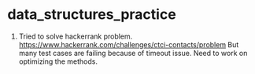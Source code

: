 # data_structures_practice

1) Tried to solve hackerrank problem.
   https://www.hackerrank.com/challenges/ctci-contacts/problem
   But many test cases are failing because of timeout issue. Need to work on optimizing the methods.
  
